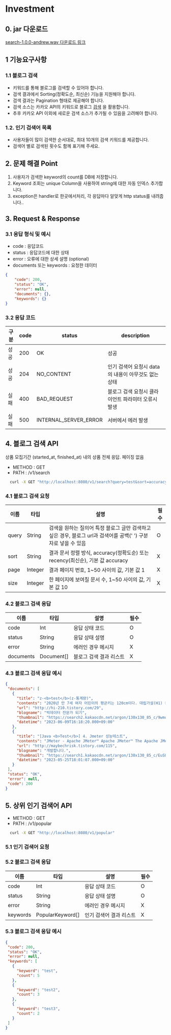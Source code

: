 # Investment

## 0. jar 다운로드
[search-1.0.0-andrew.wav 다운로드 링크](./search-1.0.0-andrew.wav.jar)

## 1 기능요구사항
### 1.1 블로그 검색
- 키워드를 통해 블로그를 검색할 수 있어야 합니다.
- 검색 결과에서 Sorting(정확도순, 최신순) 기능을 지원해야 합니다.
- 검색 결과는 Pagination 형태로 제공해야 합니다.
- 검색 소스는 카카오 API의 키워드로 블로그 [검색](https://developers.kakao.com/docs/latest/ko/daum-search/dev-guide#search-blog) 을 활용합니다.
- 추후 카카오 API 이외에 새로운 검색 소스가 추가될 수 있음을 고려해야 합니다.

### 1.2. 인기 검색어 목록
- 사용자들이 많이 검색한 순서대로, 최대 10개의 검색 키워드를 제공합니다.
- 검색어 별로 검색된 횟수도 함께 표기해 주세요.


## 2. 문제 해결 Point

1. 사용자가 검색한 keyword의 count를 DB에 저장합니다.
2. Keyword 조회는 unique Column을 사용하여 string에 대한 자동 인덱스 추가합니다.
3. exception은 handler로 한곳에서처리, 각 응답마다 알맞게 http status를 내려줍니다..

## 3. Request & Response

### 3.1 응답 형식 및 예시
- code : 응답코드
- status : 응답코드에 대한 상태
- error : 오류에 대한 상세 설명 (optional)
- documents 또는 keywords : 요청한 데이터
```json
{
    "code": 200,
    "status": "OK",
    "error": null,
    "documents": {},
    "keywords": {}
}
```

### 3.2 응답 코드

| 구분 | code | status       | description                                       |
| --- |------|--------------|---------------------------------------------------|
| 성공 | 200  | OK           | 성공                                                |
| 성공 | 204  | NO_CONTENT   | 인기 검색어 요청시 data의 내용이 아무것도 없는 상태                   |
| 실패 | 400  | BAD_REQUEST  | 블로그 검색 요청시 클라이언트 파라미터 오류시 발생 |
| 실패 | 500  | INTERNAL_SERVER_ERROR  | 서버에서 에러 발생                                        |

## 4. 블로그 검색 API

상품 모집기간 (started_at, finished_at) 내의 상품 전체 응답. 페이징 없음

- METHOD : GET
- PATH : /v1/search
```bash
  curl -X GET "http://localhost:8080/v1/search?query=test&sort=accuracy&page=1&size=3"
```

### 4.1 블로그 검색 요청

| 이름 | 타입 | 설명                                                                         | 필수 |
|-----|----|----------------------------------------------------------------------------|------|
| query	| String| 검색을 원하는 질의어 특정 블로그 글만 검색하고 싶은 경우, 블로그 url과 검색어를 공백(' ') 구분자로 넣을 수 있음       |	O|
| sort	|String | 	결과 문서 정렬 방식, accuracy(정확도순) 또는 recency(최신순), 기본 값 accuracy	               | X|
| page	|Integer| 	결과 페이지 번호, 1~50 사이의 값, 기본 값 1                                             |	X|
| size	|Integer| 	한 페이지에 보여질 문서 수, 1~50 사이의 값, 기본 값 10	                                     |X|

### 4.2 블로그 검색 응답
| 이름         | 타입         | 설명              | 필수  |
|------------|------------|-----------------|-----|
| code	      | Int        | 응답 상태 코드        | 	O  |
| status	    | String     | 	응답 상태 설명	      | O   |
| error	     | String     | 	에러인 경우 메시지     | 	X  |
| documents	 | Document[] | 	블로그 검색 결과 리스트	 | X   |


### 4.3 블로그 검색 응답 예시
 ```json
 {
  "documents": [
    {
      "title": "z-<b>test</b>(z-통계량)",
      "contents": "2020년 만 7세 여자 어린이의 평균키는 120cm이다. 대립가설(H1) ① 2020년 만 7세 여자 어린이의 평균키는 120cm가 아니다. : 제1형 (Two-Sided <b>Test</b> = Two Tailed <b>Test</b>) ② 2020년 만 7세 여자 어린이의 평균키는 120cm보다 작다. : 제2형 (One-Sided <b>Test</b> = Lower Tailed <b>Test</b>) ③ 2020년 만 7세 여자 어린이의 평균...",
      "url": "http://hi-210.tistory.com/29",
      "blogname": "빅데이터 전문가 되기",
      "thumbnail": "https://search2.kakaocdn.net/argon/130x130_85_c/9wmoxU6Klzx",
      "datetime": "2023-06-09T16:18:20.000+09:00"
    },
    {
      "title": "[Java <b>Test</b>] 4. Jmeter 성능테스트",
      "contents": "JMeter - Apache JMeter™ Apache JMeter™ The Apache JMeter™ application is open source software, a 100% pure Java application designed to load <b>test</b> functional behavior and measure performance. It was originally designed for testing Web Applications but has since expanded to oth jmeter.apache.org...",
      "url": "http://maybechrisk.tistory.com/115",
      "blogname": "개발합니다.",
      "thumbnail": "https://search1.kakaocdn.net/argon/130x130_85_c/EuSUp9VyMmn",
      "datetime": "2023-05-25T18:01:07.000+09:00"
    }
  ],
  "status": "OK",
  "error": null,
  "code": 200
}
 ```

## 5. 상위 인기 검색어 API

- METHOD : GET
- PATH : /v1/popular
```bash
  curl -X GET "http://localhost:8080/v1/popular"
```
### 5.1 인기 검색어 요청

### 5.2 블로그 검색 응답
| 이름        | 타입               | 설명              | 필수  |
|-----------|------------------|-----------------|-----|
| code	     | Int              | 응답 상태 코드        | 	O  |
| status	   | String           | 	응답 상태 설명	      | O   |
| error	    | String           | 	에러인 경우 메시지     | 	X  |
| keywords	 | PopularKeyword[] | 	인기 검색어 결과 리스트	 | X   |

### 5.3 블로그 검색 응답 예시
 ```json
{
  "code": 200,
  "status": "OK",
  "error": null,
  "keywords": [
    {
      "keyword": "test",
      "count": 5
    },
    {
      "keyword": "test2",
      "count": 3
    },
    {
      "keyword": "test3",
      "count": 2
    }
  ]
}
 ```
